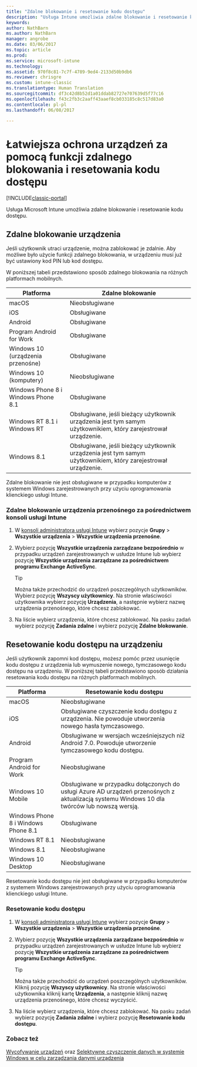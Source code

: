 ```yaml
---
title: "Zdalne blokowanie i resetowanie kodu dostępu"
description: "Usługa Intune umożliwia zdalne blokowanie i resetowanie kodu dostępu."
keywords: 
author: NathBarn
ms.author: NathBarn
manager: angrobe
ms.date: 03/06/2017
ms.topic: article
ms.prod: 
ms.service: microsoft-intune
ms.technology: 
ms.assetid: 970f8c81-7c7f-4789-9ed4-2133d50b9db6
ms.reviewer: chrisgre
ms.custom: intune-classic
ms.translationtype: Human Translation
ms.sourcegitcommit: df3c42d8b52d1a01ddab82727e707639d5f77c16
ms.openlocfilehash: f43c2fb3c2aaff43aaef8cb033185c8c517d83a0
ms.contentlocale: pl-pl
ms.lasthandoff: 06/08/2017

---
```

# <a name="help-protect-your-devices-with-remote-lock-and-passcode-reset"></a>Łatwiejsza ochrona urządzeń za pomocą funkcji zdalnego blokowania i resetowania kodu dostępu

[!INCLUDE[classic-portal](../includes/classic-portal.md)]

Usługa Microsoft Intune umożliwia zdalne blokowanie i resetowanie kodu dostępu.

## <a name="lock-a-device-remotely"></a>Zdalne blokowanie urządzenia
Jeśli użytkownik utraci urządzenie, można zablokować je zdalnie. Aby możliwe było użycie funkcji zdalnego blokowania, w urządzeniu musi już być ustawiony kod PIN lub kod dostępu.

W poniższej tabeli przedstawiono sposób zdalnego blokowania na różnych platformach mobilnych.

|Platforma|Zdalne blokowanie|
|------------|---------------|
|macOS|Nieobsługiwane|
|iOS|Obsługiwane|
|Android|Obsługiwane|
|Program Android for Work|Obsługiwane|
|Windows 10 (urządzenia przenośne)|Obsługiwane|
|Windows 10 (komputery)|Nieobsługiwane|
|Windows Phone 8 i Windows Phone 8.1|Obsługiwane|
|Windows RT 8.1 i Windows RT|Obsługiwane, jeśli bieżący użytkownik urządzenia jest tym samym użytkownikiem, który zarejestrował urządzenie.|
|Windows 8.1|Obsługiwane, jeśli bieżący użytkownik urządzenia jest tym samym użytkownikiem, który zarejestrował urządzenie.|

Zdalne blokowanie nie jest obsługiwane w przypadku komputerów z systemem Windows zarejestrowanych przy użyciu oprogramowania klienckiego usługi Intune.

### <a name="lock-a-mobile-device-remotely-through-the-intune-console"></a>Zdalne blokowanie urządzenia przenośnego za pośrednictwem konsoli usługi Intune

1.  W [konsoli administratora usługi Intune](https://manage.microsoft.com/) wybierz pozycje **Grupy** &gt; **Wszystkie urządzenia** &gt; **Wszystkie urządzenia przenośne**.

2.  Wybierz pozycję **Wszystkie urządzenia zarządzane bezpośrednio** w przypadku urządzeń zarejestrowanych w usłudze Intune lub wybierz pozycję **Wszystkie urządzenia zarządzane za pośrednictwem programu Exchange ActiveSync**.

    > [!TIP]
    > Można także przechodzić do urządzeń poszczególnych użytkowników. Wybierz pozycję **Wszyscy użytkownicy**. Na stronie właściwości użytkownika wybierz pozycję **Urządzenia**, a następnie wybierz nazwę urządzenia przenośnego, które chcesz zablokować.

3.  Na liście wybierz urządzenia, które chcesz zablokować. Na pasku zadań wybierz pozycję **Zadania zdalne** i wybierz pozycję **Zdalne blokowanie**.

## <a name="reset-the-passcode-on-a-device"></a>Resetowanie kodu dostępu na urządzeniu
Jeśli użytkownik zapomni kod dostępu, możesz pomóc przez usunięcie kodu dostępu z urządzenia lub wymuszenie nowego, tymczasowego kodu dostępu na urządzeniu. W poniższej tabeli przedstawiono sposób działania resetowania kodu dostępu na różnych platformach mobilnych.

|Platforma|Resetowanie kodu dostępu|
|------------|------------------|
|macOS|Nieobsługiwane|
|iOS|Obsługiwane czyszczenie kodu dostępu z urządzenia. Nie powoduje utworzenia nowego hasła tymczasowego.|
|Android|Obsługiwane w wersjach wcześniejszych niż Android 7.0. Powoduje utworzenie tymczasowego kodu dostępu.|
|Program Android for Work|Nieobsługiwane|
|Windows 10 Mobile|Obsługiwane w przypadku dołączonych do usługi Azure AD urządzeń przenośnych z aktualizacją systemu Windows 10 dla twórców lub nowszą wersją.|
|Windows Phone 8 i Windows Phone 8.1|Obsługiwane|
|Windows RT 8.1|Nieobsługiwane|
|Windows 8.1|Nieobsługiwane|
|Windows 10 Desktop|Nieobsługiwane|

Resetowanie kodu dostępu nie jest obsługiwane w przypadku komputerów z systemem Windows zarejestrowanych przy użyciu oprogramowania klienckiego usługi Intune.

### <a name="reset-a-passcode"></a>Resetowanie kodu dostępu

1.  W [konsoli administratora usługi Intune](https://manage.microsoft.com/) wybierz pozycje **Grupy** &gt; **Wszystkie urządzenia** &gt; **Wszystkie urządzenia przenośne**.

2.  Wybierz pozycję **Wszystkie urządzenia zarządzane bezpośrednio** w przypadku urządzeń zarejestrowanych w usłudze Intune lub wybierz pozycję **Wszystkie urządzenia zarządzane za pośrednictwem programu Exchange ActiveSync**.

    > [!TIP]
    > Można także przechodzić do urządzeń poszczególnych użytkowników. Kliknij pozycję **Wszyscy użytkownicy**. Na stronie właściwości użytkownika kliknij kartę **Urządzenia**, a następnie kliknij nazwę urządzenia przenośnego, które chcesz wyczyścić.

3.  Na liście wybierz urządzenia, które chcesz zablokować. Na pasku zadań wybierz pozycję **Zadania zdalne** i wybierz pozycję **Resetowanie kodu dostępu**.


### <a name="see-also"></a>Zobacz też
[Wycofywanie urządzeń](retire-devices-from-microsoft-intune-management.md) oraz [Selektywne czyszczenie danych w systemie Windows w celu zarządzania danymi urządzenia](http://technet.microsoft.com/library/dn486874.aspx)

